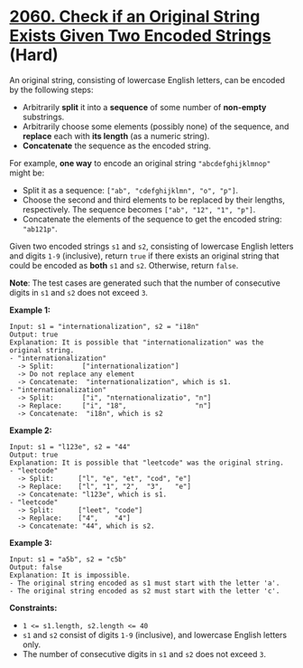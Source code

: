 # [2060. Check if an Original String Exists Given Two Encoded Strings][link] (Hard)

[link]: https://leetcode.com/problems/check-if-an-original-string-exists-given-two-encoded-strings/

An original string, consisting of lowercase English letters, can be encoded by the following steps:

- Arbitrarily **split** it into a **sequence** of some number of **non-empty** substrings.
- Arbitrarily choose some elements (possibly none) of the sequence, and **replace** each with **its
length** (as a numeric string).
- **Concatenate** the sequence as the encoded string.

For example, **one way** to encode an original string `"abcdefghijklmnop"` might be:

- Split it as a sequence: `["ab", "cdefghijklmn", "o", "p"]`.
- Choose the second and third elements to be replaced by their lengths, respectively. The sequence
becomes `["ab", "12", "1", "p"]`.
- Concatenate the elements of the sequence to get the encoded string: `"ab121p"`.

Given two encoded strings `s1` and `s2`, consisting of lowercase English letters and digits `1-9`
(inclusive), return `true` if there exists an original string that could be encoded as **both** `s1`
and  `s2`. Otherwise, return  `false`.

**Note**: The test cases are generated such that the number of consecutive digits in `s1` and `s2`
does not exceed `3`.

**Example 1:**

```
Input: s1 = "internationalization", s2 = "i18n"
Output: true
Explanation: It is possible that "internationalization" was the original string.
- "internationalization"
  -> Split:       ["internationalization"]
  -> Do not replace any element
  -> Concatenate:  "internationalization", which is s1.
- "internationalization"
  -> Split:       ["i", "nternationalizatio", "n"]
  -> Replace:     ["i", "18",                 "n"]
  -> Concatenate:  "i18n", which is s2
```

**Example 2:**

```
Input: s1 = "l123e", s2 = "44"
Output: true
Explanation: It is possible that "leetcode" was the original string.
- "leetcode"
  -> Split:      ["l", "e", "et", "cod", "e"]
  -> Replace:    ["l", "1", "2",  "3",   "e"]
  -> Concatenate: "l123e", which is s1.
- "leetcode"
  -> Split:      ["leet", "code"]
  -> Replace:    ["4",    "4"]
  -> Concatenate: "44", which is s2.
```

**Example 3:**

```
Input: s1 = "a5b", s2 = "c5b"
Output: false
Explanation: It is impossible.
- The original string encoded as s1 must start with the letter 'a'.
- The original string encoded as s2 must start with the letter 'c'.
```

**Constraints:**

- `1 <= s1.length, s2.length <= 40`
- `s1` and `s2` consist of digits `1-9` (inclusive), and lowercase English letters only.
- The number of consecutive digits in `s1` and `s2` does not exceed `3`.
